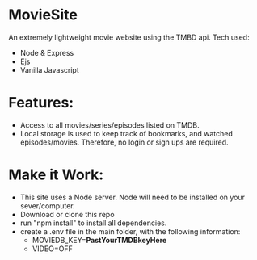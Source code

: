 # MovieSite
An extremely lightweight movie website using the TMBD api.
Tech used: 
- Node & Express
- Ejs
- Vanilla Javascript

# Features:
- Access to all movies/series/episodes listed on TMDB.
- Local storage is used to keep track of bookmarks, and watched episodes/movies. Therefore, no login or sign ups are required. 

# Make it Work:
- This site uses a Node server. Node will need to be installed on your sever/computer.
- Download or clone this repo
- run "npm install" to install all dependencies.
- create a .env file in the main folder, with the following information:
    - MOVIEDB_KEY=**PastYourTMDBkeyHere**
    - VIDEO=OFF

